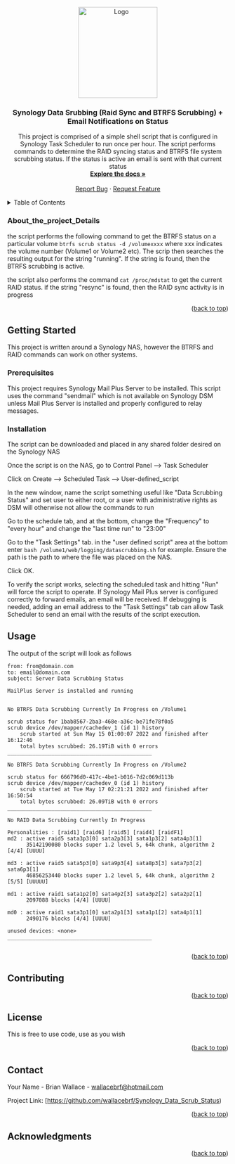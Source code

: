 <div id="top"></div>
<!--
*** comments....
-->



<!-- PROJECT LOGO -->
<br />
<div align="center">
  <a href="https://github.com/wallacebrf/Synology_Data_Scrub_Status">
    <img src="https://raw.githubusercontent.com/wallacebrf/Synology_Data_Scrub_Status/main/images/scrubby_tout.png" alt="Logo" width="180" height="207">
  </a>

<h3 align="center">Synology Data Srubbing (Raid Sync and BTRFS Scrubbing) + Email Notifications on Status</h3>

  <p align="center">
    This project is comprised of a simple shell script that is configured in Synology Task Scheduler to run once per hour. The script performs commands to determine the RAID syncing status and BTRFS file system scrubbing status. If the status is active an email is sent with that current status
    <br />
    <a href="https://github.com/wallacebrf/Synology_Data_Scrub_Status"><strong>Explore the docs »</strong></a>
    <br />
    <br />
    <a href="https://github.com/wallacebrf/Synology_Data_Scrub_Status/issues">Report Bug</a>
    ·
    <a href="https://github.com/wallacebrf/Synology_Data_Scrub_Status/issues">Request Feature</a>
  </p>
</div>



<!-- TABLE OF CONTENTS -->
<details>
  <summary>Table of Contents</summary>
  <ol>
    <li>
      <a href="#About_the_project_Details">About The Project</a>
      <ul>
        <li><a href="#built-with">Built With</a></li>
      </ul>
    </li>
    <li>
      <a href="#getting-started">Getting Started</a>
      <ul>
        <li><a href="#prerequisites">Prerequisites</a></li>
        <li><a href="#installation">Installation</a></li>
      </ul>
    </li>
    <li><a href="#usage">Usage</a></li>
    <li><a href="#roadmap">Road map</a></li>
    <li><a href="#contributing">Contributing</a></li>
    <li><a href="#license">License</a></li>
    <li><a href="#contact">Contact</a></li>
    <li><a href="#acknowledgments">Acknowledgments</a></li>
  </ol>
</details>



<!-- ABOUT THE PROJECT -->
### About_the_project_Details

the script performs the following command to get the BTRFS status on a particular volume ```btrfs scrub status -d /volumexxxx``` where xxx indicates the volume number (Volume1 or Volume2 etc). The scrip then searches the resulting output for the string "running". If the string is found, then the BTRFS scrubbing is active. 

the script also performs the command ```cat /proc/mdstat``` to get the current RAID status. if the string "resync" is found, then the RAID sync activity is in progress

<p align="right">(<a href="#top">back to top</a>)</p>



<!-- GETTING STARTED -->
## Getting Started

This project is written around a Synology NAS, however the BTRFS and RAID commands can work on other systems. 

### Prerequisites

This project requires Synology Mail Plus Server to be installed. This script uses the command "sendmail" which is not available on Synology DSM unless Mail Plus Server is installed and properly configured to relay messages. 

### Installation

The script can be downloaded and placed in any shared folder desired on the Synology NAS

Once the script is on the NAS, go to Control Panel --> Task Scheduler

Click on Create --> Scheduled Task --> User-defined_script

In the new window, name the script something useful like "Data Scrubbing Status" and set user to either root, or a user with administrative rights as DSM will otherwise not allow the commands to run

Go to the schedule tab, and at the bottom, change the "Frequency" to "every hour" and change the "last time run" to "23:00"

Go to the "Task Settings" tab. in the "user defined script" area at the bottom enter ```bash /volume1/web/logging/datascrubbing.sh``` for example. Ensure the path is the path to where the file was placed on the NAS. 

Click OK. 

To verify the script works, selecting the scheduled task and hitting "Run" will force the script to operate. If Synology Mail Plus server is configured correctly to forward emails, an email will be received. If debugging is needed, adding an email address to the "Task Settings" tab can allow Task Scheduler to send an email with the results of the script execution. 



<!-- USAGE EXAMPLES -->
## Usage

The output of the script will look as follows

```
from: from@domain.com 
to: email@domain.com
subject: Server Data Scrubbing Status 

MailPlus Server is installed and running


No BTRFS Data Scrubbing Currently In Progress on /Volume1

scrub status for 1bab8567-2ba3-468e-a36c-be71fe78f0a5
scrub device /dev/mapper/cachedev_1 (id 1) history
	scrub started at Sun May 15 01:00:07 2022 and finished after 16:12:46
	total bytes scrubbed: 26.19TiB with 0 errors
______________________________________________

No BTRFS Data Scrubbing Currently In Progress on /Volume2

scrub status for 666796d0-417c-4be1-b016-7d2c069d113b
scrub device /dev/mapper/cachedev_0 (id 1) history
	scrub started at Tue May 17 02:21:21 2022 and finished after 16:50:54
	total bytes scrubbed: 26.09TiB with 0 errors
______________________________________________

No RAID Data Scrubbing Currently In Progress

Personalities : [raid1] [raid6] [raid5] [raid4] [raidF1] 
md2 : active raid5 sata3p3[0] sata2p3[3] sata1p3[2] sata4p3[1]
      35142190080 blocks super 1.2 level 5, 64k chunk, algorithm 2 [4/4] [UUUU]
      
md3 : active raid5 sata5p3[0] sata9p3[4] sata8p3[3] sata7p3[2] sata6p3[1]
      46856253440 blocks super 1.2 level 5, 64k chunk, algorithm 2 [5/5] [UUUUU]
      
md1 : active raid1 sata1p2[0] sata4p2[3] sata3p2[2] sata2p2[1]
      2097088 blocks [4/4] [UUUU]
      
md0 : active raid1 sata3p1[0] sata2p1[3] sata1p1[2] sata4p1[1]
      2490176 blocks [4/4] [UUUU]
      
unused devices: <none>
______________________________________________


```


<p align="right">(<a href="#top">back to top</a>)</p>



<!-- CONTRIBUTING -->
## Contributing

<p align="right">(<a href="#top">back to top</a>)</p>



<!-- LICENSE -->
## License

This is free to use code, use as you wish

<p align="right">(<a href="#top">back to top</a>)</p>



<!-- CONTACT -->
## Contact

Your Name - Brian Wallace - wallacebrf@hotmail.com

Project Link: [https://github.com/wallacebrf/Synology_Data_Scrub_Status)

<p align="right">(<a href="#top">back to top</a>)</p>



<!-- ACKNOWLEDGMENTS -->
## Acknowledgments


<p align="right">(<a href="#top">back to top</a>)</p>
